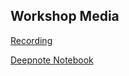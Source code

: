 ## Workshop Media

[Recording](https://youtu.be/Q7QnvDtAq2g)

[Deepnote Notebook](https://deepnote.com/project/AI-Model-5OsYziX9SGiLJyD3QPEh1w)
